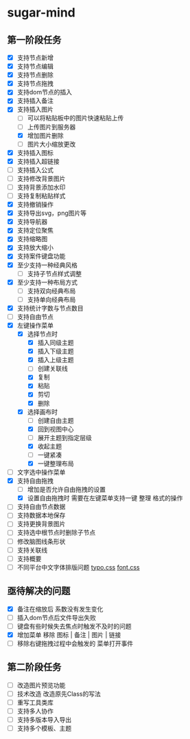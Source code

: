 # sugar-mind

## 第一阶段任务
- [x] 支持节点新增
- [x] 支持节点编辑
- [x] 支持节点删除
- [x] 支持节点拖拽
- [x] 支持dom节点的插入
- [x] 支持插入备注
- [x] 支持插入图片
  - [ ] 可以将粘贴板中的图片快速粘贴上传
  - [ ] 上传图片到服务器
  - [x] 增加图片删除
  - [ ] 图片大小缩放更改
- [x] 支持插入图标
- [x] 支持插入超链接
- [ ] 支持插入公式
- [ ] 支持修改背景图片
- [ ] 支持背景添加水印
- [ ] 支持复制粘贴样式
- [x] 支持撤销操作
- [x] 支持导出svg，png图片等
- [x] 支持导航器
- [x] 支持定位聚焦
- [x] 支持缩略图
- [x] 支持放大缩小
- [x] 支持案件键盘功能
- [x] 至少支持一种经典风格
  - [ ] 支持子节点样式调整
- [x] 至少支持一种布局方式
  - [ ] 支持双向经典布局
  - [ ] 支持单向经典布局
- [x] 支持统计字数与节点数目
- [ ] 支持自由节点
- [x] 左键操作菜单
  - [x] 选择节点时
    - [x] 插入同级主题
    - [x] 插入下级主题
    - [x] 插入上级主题
    - [ ] 创建关联线
    - [x] 复制
    - [x] 粘贴
    - [x] 剪切
    - [x] 删除
  - [x] 选择画布时
    - [ ] 创建自由主题
    - [x] 回到视图中心
    - [ ] 展开主题到指定层级
    - [x] 收起主题
    - [ ] 一键紧凑
    - [x] 一键整理布局
- [ ] 文字选中操作菜单
- [x] 支持自由拖拽
  - [ ] 增加是否允许自由拖拽的设置
  - [x] 设置自由拖拽时 需要在左键菜单支持一键 整理 格式的操作
- [ ] 支持自由节点数据
- [ ] 支持数据本地保存
- [ ] 支持更换背景图片
- [ ] 支持选中根节点时删除子节点
- [ ] 修改脑图线条形状
- [ ] 支持关联线
- [ ] 支持概要
- [ ] 不同平台中文字体排版问题 [typo.css](https://github.com/sofish/typo.css) [font.css](https://github.com/zenozeng/fonts.css)

## 亟待解决的问题
- [x] 备注在缩放后 系数没有发生变化
- [ ] 插入dom节点后文件导出失败
- [ ] 键盘有些时候失去焦点时触发不及时的问题
- [x] 增加菜单 移除 图标 | 备注 | 图片 | 链接
- [ ] 移除右键拖拽过程中会触发的 菜单打开事件
## 第二阶段任务
- [ ] 改造图片预览功能
- [ ] 技术改造 改造原先Class的写法
- [ ] 重写工具类库
- [ ] 支持多人协作
- [ ] 支持多版本导入导出
- [ ] 支持多个模板、主题
